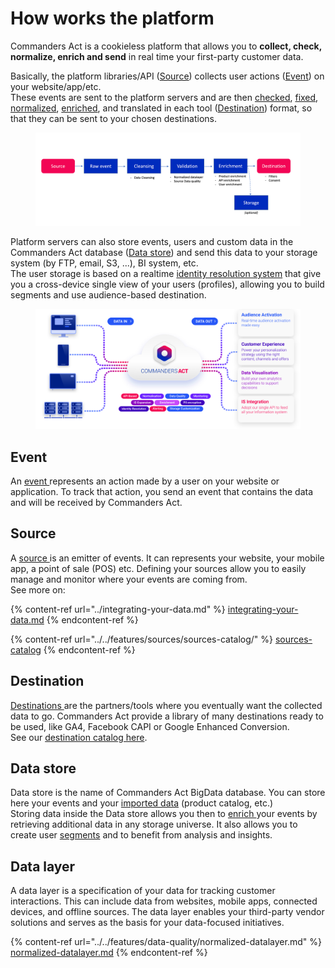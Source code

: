 # How works the platform

Commanders Act is a cookieless platform that allows you to **collect, check, normalize, enrich and send** in real time your first-party customer data.

Basically, the platform libraries/API ([Source](./#source)) collects user actions ([Event](./#event)) on your website/app/etc.\
These events are sent to the platform servers and are then [checked](../../features/data-quality/), [fixed](../../features/data-quality/data-cleansing/), [normalized](../../features/data-quality/normalized-datalayer.md), [enriched](../../features/enrichments/), and translated in each tool ([Destination](./#destinations)) format, so that they can be sent to your chosen destinations.

<figure><img src="../../.gitbook/assets/Data workflow.png" alt=""><figcaption></figcaption></figure>

Platform servers can also store events, users and custom data in the Commanders Act database ([Data store](./#data-store)) and send this data to your storage system (by FTP, email, S3, ...), BI system, etc.\
The user storage is based on a realtime [identity resolution system](../../features/identity-resolution.md) that give you a cross-device single view of your users (profiles), allowing you to build segments and use audience-based destination.

<figure><img src="../../.gitbook/assets/image (12) (2) (1).png" alt=""><figcaption></figcaption></figure>

## Event

An [event ](../../developers/tracking/about-events/)represents an action made by a user on your website or application. To track that action, you send an event that contains the data and will be received by Commanders Act.

## Source

A [source ](../../features/sources/)is an emitter of events. It can represents your website, your mobile app, a point of sale (POS) etc. Defining your sources allow you to easily manage and monitor where your events are coming from.\
See more on:

{% content-ref url="../integrating-your-data.md" %}
[integrating-your-data.md](../integrating-your-data.md)
{% endcontent-ref %}

{% content-ref url="../../features/sources/sources-catalog/" %}
[sources-catalog](../../features/sources/sources-catalog/)
{% endcontent-ref %}

## Destination

[Destinations ](../../features/destinations/)are the partners/tools where you eventually want the collected data to go. Commanders Act provide a library of many destinations ready to be used, like GA4, Facebook CAPI or Google Enhanced Conversion.\
See our [destination catalog here](../../features/destinations/destinations-catalog/).

## Data store

Data store is the name of Commanders Act BigData database. You can store here your events and your [imported data](../integrating-your-data.md#imports) (product catalog, etc.)\
Storing data inside the Data store allows you then to [enrich ](../../features/enrichments/events-enrichment.md)your events by retrieving additional data in any storage universe. It also allows you to create user [segments](../../features/customers/segment/) and to benefit from analysis and insights.

## Data layer

A data layer is a specification of your data for tracking customer interactions. This can include data from websites, mobile apps, connected devices, and offline sources. The data layer enables your third-party vendor solutions and serves as the basis for your data-focused initiatives.

{% content-ref url="../../features/data-quality/normalized-datalayer.md" %}
[normalized-datalayer.md](../../features/data-quality/normalized-datalayer.md)
{% endcontent-ref %}
